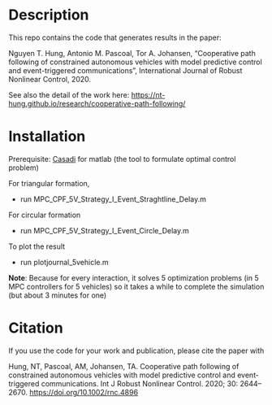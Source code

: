 # Description

This repo contains the code that generates results in the paper:

Nguyen T. Hung, Antonio M. Pascoal, Tor A. Johansen, “Cooperative path following of constrained autonomous vehicles with model predictive control and event-triggered communications”, International Journal of Robust Nonlinear Control, 2020.

See also the detail of the work here: https://nt-hung.github.io/research/cooperative-path-following/

# Installation

Prerequisite: [Casadi](https://web.casadi.org/get/) for matlab (the tool to formulate optimal control problem) 

For triangular formation,  
- run MPC_CPF_5V_Strategy_I_Event_Straghtline_Delay.m

For circular formation
- run MPC_CPF_5V_Strategy_I_Event_Circle_Delay.m

To plot the result
- run plotjournal_5vehicle.m

**Note**: Because for every interaction, it solves 5 optimization problems (in 5 MPC controllers for 5 vehicles) so it takes a while to complete the simulation (but about 3 minutes for one)

# Citation

If you use the code for your work and publication, please cite the paper with 

Hung, NT, Pascoal, AM, Johansen, TA. Cooperative path following of constrained autonomous vehicles with model predictive control and event‐triggered communications. Int J Robust Nonlinear Control. 2020; 30: 2644– 2670. https://doi.org/10.1002/rnc.4896